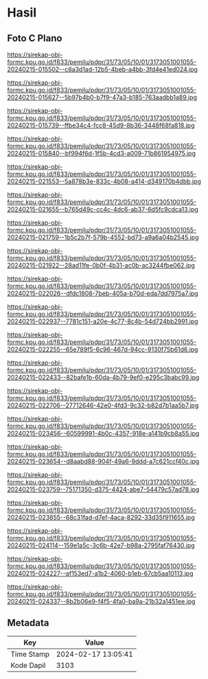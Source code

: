 # Hasil

## Foto C Plano

https://sirekap-obj-formc.kpu.go.id/f833/pemilu/pdpr/31/73/05/10/01/3173051001055-20240215-015502--c8a3d1ad-12b5-4beb-a4bb-3fd4e41ed024.jpg

https://sirekap-obj-formc.kpu.go.id/f833/pemilu/pdpr/31/73/05/10/01/3173051001055-20240215-015627--5b97b4b0-b7f9-47a3-b185-763aadbb1a89.jpg

https://sirekap-obj-formc.kpu.go.id/f833/pemilu/pdpr/31/73/05/10/01/3173051001055-20240215-015739--ffbe34c4-fcc8-45d9-8b36-3448f68fa818.jpg

https://sirekap-obj-formc.kpu.go.id/f833/pemilu/pdpr/31/73/05/10/01/3173051001055-20240215-015840--bf994f6d-1f5b-4cd3-a009-71b861954975.jpg

https://sirekap-obj-formc.kpu.go.id/f833/pemilu/pdpr/31/73/05/10/01/3173051001055-20240215-021553--5a878b3e-833c-4b08-a414-d349170b4dbb.jpg

https://sirekap-obj-formc.kpu.go.id/f833/pemilu/pdpr/31/73/05/10/01/3173051001055-20240215-021655--b765d49c-cc4c-4dc6-ab37-6d5fc9cdca13.jpg

https://sirekap-obj-formc.kpu.go.id/f833/pemilu/pdpr/31/73/05/10/01/3173051001055-20240215-021759--1b5c2b7f-579b-4552-bd73-a9a6a04b2545.jpg

https://sirekap-obj-formc.kpu.go.id/f833/pemilu/pdpr/31/73/05/10/01/3173051001055-20240215-021922--28ad11fe-0b0f-4b31-ac0b-ac3244fbe062.jpg

https://sirekap-obj-formc.kpu.go.id/f833/pemilu/pdpr/31/73/05/10/01/3173051001055-20240215-022026--dfdc1808-7beb-405a-b70d-eda7dd7975a7.jpg

https://sirekap-obj-formc.kpu.go.id/f833/pemilu/pdpr/31/73/05/10/01/3173051001055-20240215-022937--7781c151-a20e-4c77-8c4b-54d724bb2991.jpg

https://sirekap-obj-formc.kpu.go.id/f833/pemilu/pdpr/31/73/05/10/01/3173051001055-20240215-022255--65e789f5-6c96-467d-94cc-9130f75b61d6.jpg

https://sirekap-obj-formc.kpu.go.id/f833/pemilu/pdpr/31/73/05/10/01/3173051001055-20240215-022433--82bafe1b-60da-4b79-9ef0-e295c3babc99.jpg

https://sirekap-obj-formc.kpu.go.id/f833/pemilu/pdpr/31/73/05/10/01/3173051001055-20240215-022706--27712646-42e0-4fd3-9c32-b82d7b1aa5b7.jpg

https://sirekap-obj-formc.kpu.go.id/f833/pemilu/pdpr/31/73/05/10/01/3173051001055-20240215-023456--60599991-4b0c-4357-918e-a141b9cb8a55.jpg

https://sirekap-obj-formc.kpu.go.id/f833/pemilu/pdpr/31/73/05/10/01/3173051001055-20240215-023654--d8aabd88-904f-49a6-9ddd-a7c621ccf40c.jpg

https://sirekap-obj-formc.kpu.go.id/f833/pemilu/pdpr/31/73/05/10/01/3173051001055-20240215-023759--75171350-d375-4424-abe7-54479c57ad78.jpg

https://sirekap-obj-formc.kpu.go.id/f833/pemilu/pdpr/31/73/05/10/01/3173051001055-20240215-023855--68c31fad-d7ef-4aca-8292-33d35f911655.jpg

https://sirekap-obj-formc.kpu.go.id/f833/pemilu/pdpr/31/73/05/10/01/3173051001055-20240215-024114--159e1a5c-3c6b-42e7-b98a-2795faf76430.jpg

https://sirekap-obj-formc.kpu.go.id/f833/pemilu/pdpr/31/73/05/10/01/3173051001055-20240215-024227--af153ed7-a1b2-4060-b1eb-67cb5aa10113.jpg

https://sirekap-obj-formc.kpu.go.id/f833/pemilu/pdpr/31/73/05/10/01/3173051001055-20240215-024337--8b2b06e9-f4f5-4fa0-ba9a-21b32a1451ee.jpg


## Metadata

| Key        | Value               |
| ---------- | ------------------- |
| Time Stamp | 2024-02-17 13:05:41 |
| Kode Dapil | 3103                |



